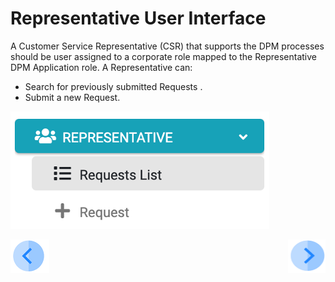 # Representative User Interface

A Customer Service Representative (CSR) that supports the DPM processes should be user assigned to a corporate role mapped to the Representative DPM Application role. 
A Representative can:

- Search for previously submitted Requests .
- Submit a new Request. 

 ![image](/articles/DPM/images/Figure_32_Representative_menu.png)





[![Previous](/articles/DPM/images/Previous.png)](/articles/DPM/03_Representantive_User_Interface/README.md)[<img align="right" width="60" height="54" src="/articles/DPM/images/Next.png">](/articles/DPM/03_Representantive_User_Interface/02_Representative_User_Interface_Search.md)

